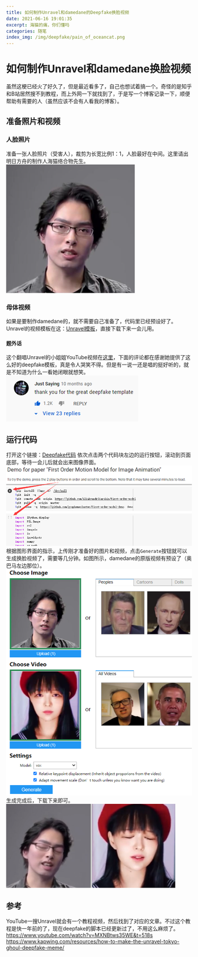 ```yaml
---
title: 如何制作Unravel和damedane的Deepfake换脸视频
date: 2021-06-16 19:01:35
excerpt: 海猫的痛，你们懂吗
categories: 随笔
index_img: /img/deepfake/pain_of_oceancat.png
---
```


# 如何制作Unravel和damedane换脸视频
虽然这梗已经火了好久了，但是最近看多了，自己也想试着搞一个。奇怪的是知乎和B站居然搜不到教程，而上外网一下就找到了，于是写一个博客记录一下，顺便帮助有需要的人（虽然应该不会有人看我的博客）。

## 准备照片和视频
### 人脸照片
准备一张人脸照片（受害人），裁剪为长宽比例1：1，人脸最好在中间。这里请出明日方舟的制作人海猫络合物先生。
![Ocean Cat](/img/deepfake/oceancat.png)
### 母体视频
如果是要制作damedane的，就不需要自己准备了，代码里已经预设好了。
Unravel的视频模板在这：[Unravel模板](https://www.kapwing.com/explore/unravel-tokyo-ghoul-meme-template)，直接下载下来一会儿用。
#### 题外话
这个翻唱Unravel的小姐姐YouTube视频在[这里](https://www.youtube.com/watch?v=Dsd9X_7WSd4)，下面的评论都在感谢她提供了这么好的deepfake模板，真是令人哭笑不得。但是有一说一还是唱的挺好听的，就是不知道为什么一看她闭眼就想笑。
![thank you for the great deepfake template](/img/deepfake/comment.png)
## 运行代码

打开这个链接：[Deepfake代码](https://colab.research.google.com/github/AliaksandrSiarohin/first-order-model/blob/master/demo.ipynb)
依次点击两个代码块左边的运行按钮，滚动到页面底部，等待一会儿后就会出来图像界面。
![依次点这两个播放按钮](/img/deepfake/run_script.png)
根据图形界面的指示，上传刚才准备好的图片和视频，点击`Generate`按钮就可以生成换脸视频了，需要等几分钟。如图所示，damedane的原版视频有预设了（奥巴马左边那位）。
![海猫填充完毕](/img/deepfake/gui2.png)
生成完成后，下载下来即可。
![海猫的痛，你们懂吗](/img/deepfake/compare.png)

## 参考
YouTube一搜Unravel就会有一个教程视频，然后找到了对应的文章。不过这个教程是快一年前的了，现在deepfake的脚本已经更新过了，不用这么麻烦了。
https://www.youtube.com/watch?v=MXNBtws35WE&t=518s
https://www.kapwing.com/resources/how-to-make-the-unravel-tokyo-ghoul-deepfake-meme/